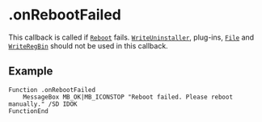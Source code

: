 # .onRebootFailed

This callback is called if [`Reboot`][1] fails. [`WriteUninstaller`][2], plug-ins, [`File`][3] and [`WriteRegBin`][4] should not be used in this callback.

## Example

    Function .onRebootFailed
        MessageBox MB_OK|MB_ICONSTOP "Reboot failed. Please reboot manually." /SD IDOK
    FunctionEnd

[1]: ../Commands/Reboot.md
[2]: ../Commands/WriteUninstaller.md
[3]: ../Commands/File.md
[4]: ../Commands/WriteRegBin.md
